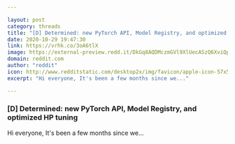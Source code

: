 ```yaml
---

layout: post
category: threads
title: "[D] Determined: new PyTorch API, Model Registry, and optimized HP tuning"
date: 2020-10-29 19:47:30
link: https://vrhk.co/3oA6tlX
image: https://external-preview.redd.it/DkGq8AQDMczmGVl9XlUecASzQ6XviQpB7s9UvJEevZc.jpg?width=400&height=209.42408377&auto=webp&crop=400:209.42408377,smart&s=4fc07f273d3c53744848218e7c17159fa6dc26a0
domain: reddit.com
author: "reddit"
icon: http://www.redditstatic.com/desktop2x/img/favicon/apple-icon-57x57.png
excerpt: "Hi everyone, It's been a few months since we..."

---
```


### [D] Determined: new PyTorch API, Model Registry, and optimized HP tuning

Hi everyone, It's been a few months since we...